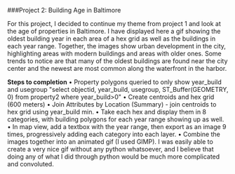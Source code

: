###Project 2: Building Age in Baltimore

For this project, I decided to continue my theme from project 1 and look at the age of properties in Baltimore. I have displayed here a gif showing the oldest building year in each area of a hex grid as well as the buildings in each year range. Together, the images show urban development in the city, highlighting areas with modern buildings and areas with older ones. Some trends to notice are that many of the oldest buildings are found near the city center and the newest are most common along the waterfront in the harbor.

**Steps to completion**
• Property polygons queried to only show year_build and usegroup "select objectid, year_build, usegroup, ST_Buffer(GEOMETRY, 0) from property2 where year_build>0"
• Create centroids and hex grid (600 meters)
• Join Attributes by Location (Summary) - join centroids to hex grid using year_build min.
• Take each hex and display them in 8 categories, with building polygons for each year range showing up as well.
• In map view, add a textbox with the year range, then export as an image 9 times, progressively adding each category into each layer.
• Combine the images together into an animated gif (I used GIMP).
I was easily able to create a very nice gif without any python whatsoever, and I believe that doing any of what I did through python would be much more complicated and convoluted.
